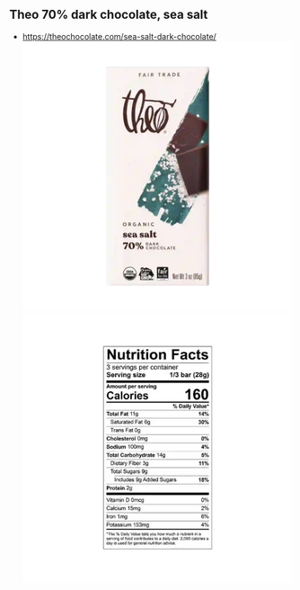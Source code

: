 
## Theo 70% dark chocolate, sea salt
- <https://theochocolate.com/sea-salt-dark-chocolate/>
![theo chocolate bar 70 front](/assets/images/1910_Theo_ClassicBars_Sea-Salt.webp)
![theo chocolate bar 70 back nutrition](/assets/images/1910_Theo_ClassicBars_Sea-Salt-info.webp)
